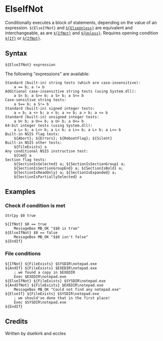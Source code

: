 # ElseIfNot

Conditionally executes a block of statements, depending on the value of an expression. `${ElseIfNot}` and [`${ElseUnless}`][1] are equivalent and interchangeable, as are [`${IfNot}`][2] and [`${Unless}`][3]. Requires opening condition [`${If}`][4] or [`${IfNot}`][5].

## Syntax

	${ElseIfNot} expression

The following "expressions" are available:

	Standard (built-in) string tests (which are case-insensitive):
	 	a == b; a != b
	Additional case-insensitive string tests (using System.dll):
	 	a S< b; a S>= b; a S> b; a S<= b
	Case-sensitive string tests:
	 	a S== b; a S!= b
	Standard (built-in) signed integer tests:
	 	a = b; a <> b; a < b; a >= b; a > b; a <= b
	Standard (built-in) unsigned integer tests:
	 	a U< b; a U>= b; a U> b; a U<= b
	64-bit integer tests (using System.dll):
		a L= b; a L<> b; a L< b; a L>= b; a L> b; a L<= b
	Built-in NSIS flag tests:
		${Abort}; ${Errors}; ${RebootFlag}; ${Silent}
	Built-in NSIS other tests:
		${FileExists} a
	Any conditional NSIS instruction test:
		${Cmd} a
	Section flag tests:
		${SectionIsSelected} a; ${SectionIsSectionGroup} a;
		${SectionIsSectionGroupEnd} a; ${SectionIsBold} a;
		${SectionIsReadOnly} a; ${SectionIsExpanded} a;
		${SectionIsPartiallySelected} a

## Examples

### Check if condition is met

	StrCpy $0 true

	${IfNot} $0 == true
		MessageBox MB_OK "$$0 is true"
	${ElseIfNot} $0 == false
		MessageBox MB_OK "$$0 isn't false"
	${EndIf}

### File conditions

	${IfNot} ${FileExists} $SYSDIR\notepad.exe
	${AndIf} ${FileExists} $EXEDIR\notepad.exe
		; we found a copy in $EXEDIR
		Exec $EXEDIR\notepad.exe
	${ElseIfNot} ${FileExists} $SYSDIR\notepad.exe
	${AndIfNot} ${FileExists} $EXEDIR\notepad.exe
		MessageBox MB_OK "Could not find any notepad.exe"
	${ElseIf} ${FileExists} $SYSDIR\notepad.exe
		; we should've done that in the first place!
		Exec $SYSDIR\notepad.exe
	${EndIf}

## Credits

Written by dselkirk and eccles

[1]: ElseUnless.md
[2]: IfNot.md
[3]: Unless.md
[4]: If.md
[5]: IfNot.md